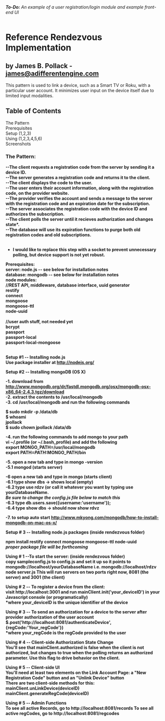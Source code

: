<i><b>To-Do:</b> An example of a user registration/login module and example front-end UI</i><br><br>
<h1><b>Reference Rendezvous Implementation<br></b></h1>
<h2>by James B. Pollack - <a href='mailto:james@adifferentengine.com'>james@adifferentengine.com</a><br></h2>

This pattern is used to link a device, such as a Smart TV or Roku, with a particular user account.  It minimizes user input on the device itself due to limited input modalities. <br>

<h2><b>Table of Contents</b><br></h2>
The Pattern<br>
Prerequisites<br>
Setup (1,2,3)<br>
Using (1,2,3,4,5,6)<br>
Screenshots<br>

<h3><b>The Pattern:<br></h3>

--The client requests a registration code from the server by sending it a device ID.<br>
--The server generates a registration code and returns it to the client.<br>
--The client displays the code to the user.<br>
--The user enters their account information, along with the registration code, on the provider website.<br>
--The provider verifies the account and sends a message to the server with the registration code and an expiration date for the subscription.<br>
--The server associates the registration code with the device ID and authorizes the subscription.<br>
--The client polls the server until it recieves authorization and changes state*.<br>
--The database will use its expiration functions to purge both old registration codes and old subscriptions.<br>
<br>
* I would like to replace this step with a socket to prevent unnecessary polling, but device support is not yet robust.<br>



<b>Prerequisites:<br></b>
server: node.js -- see below for installation notes<br>
database: mongodb -- see below for installation notes<br>
node modules: <br>
//REST API, middleware, database interface, uuid generator<br>
restify<br>
connect<br>
mongoose<br>
mongoose-ttl<br>
node-uuid<br><br>
//user auth stuff, not needed yet<br>
bcrypt<br>
passport<br>
passport-local<br>
passport-local-mongoose<br><br>



<b>Setup #1 -- Installing node.js</b><br>
Use package installer at http://nodejs.org/

<b>Setup #2 -- Installing mongoDB (OS X)

-1. download from http://www.mongodb.org/dr/fastdl.mongodb.org/osx/mongodb-osx-x86_64-2.4.3.tgz/download<br>
-2. extract the contents to /usr/local/mongodb<br>
-3. cd /usr/local/mongodb and run the following commands<br>

$ sudo mkdir -p /data/db<br>
$ whoami<br>
jpollack<br>
$ sudo chown jpollack /data/db<br>

-4. run the following commands to add mongo to your path<br>
vi ~/.profile (or ~/.bash_profile) and add the following<br>
export MONGO_PATH=/usr/local/mongodb<br>
export PATH=$PATH:$MONGO_PATH/bin

-5. open a new tab and type in mongo -version<br> 
-5.1 mongod (starts server)<br>

-6 open a new tab and type in mongo (starts client)<br> 
-6.1 type show dbs -> shows local (empty)<br>
-6.2 type use rdzv (or call it whatever you want by typing use yourDatabaseName.  <br>*Be sure to change the config.js file below to match this*<br>
-6.3 type db.users.save({username:'username'});<br>
-6.4 type show dbs -> should now show rdvz<br>

-7. to setup auto start http://www.mkyong.com/mongodb/how-to-install-mongodb-on-mac-os-x/

<b>Setup # 3 --  Installing node.js packages</b> (inside rendezvous folder)<br>

npm install restify connect mongoose mongoose-ttl node-uuid <br>
<i>proper package file will be forthcoming</i>

<b>Using # 1 --To start the server:</b> (inside rendezvous folder)<br>
copy sampleconfig.js to config.js and set it up so it points to mongodb://localhost/yourDatabaseName i.e. mongodb://localhost/rdzv<br>
node server.js
This will run servers on two ports right now, 8081 (the server) and 3001 (the client)

<b>Using # 2 -- To register a device from the client:</b><br>
visit http://localhost:3001 and run mainClient.init('your_deviceID') in your Javascript console (or programatically)<br>
*where your_deviceID is the unique identifier of the device<br>

<b>Using # 3 -- To send an authorization for a device to the server after provider authorization of the user account</b><br>
$.post('http://localhost:8081/authenticateDevice',{regCode:'Your_regCode'})<br>
*where your_regCode is the regCode provided to the user<br>

<b>Using # 4 -- Client-side Authorization State Change</b><br>
You'll see that mainClient.authorized is false when the client is not authorized, but changes to true when the polling returns an authorized parameter.  Use this flag to drive behavior on the client.

<b>Using # 5 -- Client-side UI</b><br>
You'll need at least two elements on the Link Account Page:  a "New Registration Code" button and an "Unlink Device" button<br>
There are two client-side methods for this:<br>
mainClient.unLinkDevice(deviceID)<br>
mainClient.generateRegCode(deviceID)<br>

<b>Using # 5 -- Admin Functions</b><br>
To see all active Records, go to http://localhost:8081/records
To see all active regCodes, go to http://localhost:8081/regcodes
